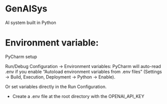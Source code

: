 # GenAISys
AI system built in Python

# Environment variable:
PyCharm setup

Run/Debug Configuration → Environment variables: PyCharm will auto-read .env if you enable “Autoload environment variables from .env files” (Settings → Build, Execution, Deployment → Python → Enable).

Or set variables directly in the Run Configuration.

- Create a .env file at the root directory with the OPENAI_API_KEY